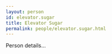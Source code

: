```yaml
---
layout: person
id: elevator.sugar
title: Elevator Sugar
permalink: people/elevator.sugar.html
---
```


Person details...